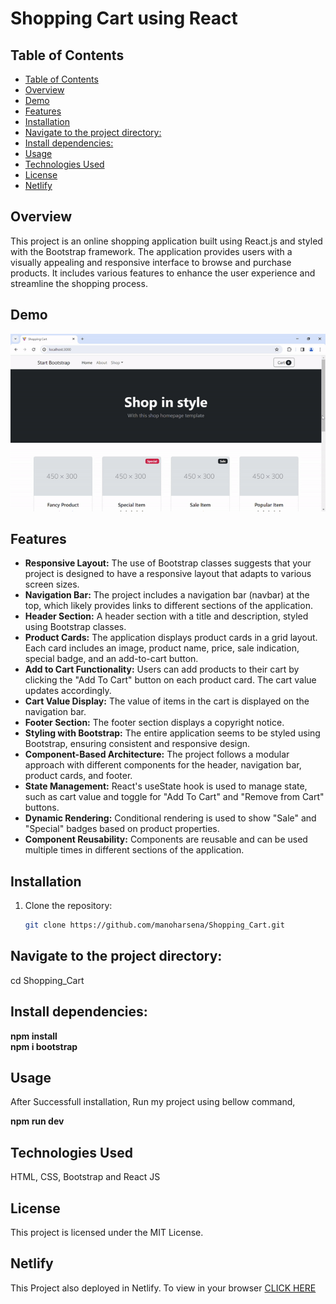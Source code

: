 <h1><b>Shopping Cart using React</b></h1>

## Table of Contents

- [Table of Contents](#table-of-contents)
- [Overview](#overview)
- [Demo](#demo)
- [Features](#features)
- [Installation](#installation)
- [Navigate to the project directory:](#navigate-to-the-project-directory)
- [Install dependencies:](#install-dependencies)
- [Usage](#usage)
- [Technologies Used](#technologies-used)
- [License](#license)
- [Netlify](#netlify)

## Overview

<p>
This project is an online shopping application built using React.js and styled with the Bootstrap framework. The application provides users with a visually appealing and responsive interface to browse and purchase products. It includes various features to enhance the user experience and streamline the shopping process.</p>

## Demo

<img src="./src/assets/Shopping_Cart_Demo.gif">

## Features

<ul>
<li><b>Responsive Layout:</b> The use of Bootstrap classes suggests that your project is designed to have a responsive layout that adapts to various screen sizes.</li>

<li><b>Navigation Bar:</b> The project includes a navigation bar (navbar) at the top, which likely provides links to different sections of the application.</li>

<li><b>Header Section:</b> A header section with a title and description, styled using Bootstrap classes.</li>

<li><b>Product Cards:</b> The application displays product cards in a grid layout. Each card includes an image, product name, price, sale indication, special badge, and an add-to-cart button.</li>

<li><b>Add to Cart Functionality:</b> Users can add products to their cart by clicking the "Add To Cart" button on each product card. The cart value updates accordingly.</li>

<li><b>Cart Value Display:</b> The value of items in the cart is displayed on the navigation bar.</li>

<li><b>Footer Section:</b> The footer section displays a copyright notice.</li>

<li><b>Styling with Bootstrap:</b> The entire application seems to be styled using Bootstrap, ensuring consistent and responsive design.</li>

<li><b>Component-Based Architecture:</b> The project follows a modular approach with different components for the header, navigation bar, product cards, and footer.</li>

<li><b>State Management:</b> React's useState hook is used to manage state, such as cart value and toggle for "Add To Cart" and "Remove from Cart" buttons.</li>

<li><b>Dynamic Rendering:</b> Conditional rendering is used to show "Sale" and "Special" badges based on product properties.</li>

<li><b>Component Reusability:</b> Components are reusable and can be used multiple times in different sections of the application.</li>
</ul>

## Installation

1. Clone the repository:
   ```sh
   git clone https://github.com/manoharsena/Shopping_Cart.git
   ```

## Navigate to the project directory:

cd Shopping_Cart

## Install dependencies:

<b>npm install</b> <br>
<b>npm i bootstrap</b>

## Usage

<p>After Successfull installation, Run my project using bellow command,
</p>

<b>npm run dev</b>

## Technologies Used
HTML,
CSS,
Bootstrap and
React JS


## License

This project is licensed under the MIT License.

## Netlify

This Project also deployed in Netlify. To view in your browser [CLICK HERE](https://shopping-cart-3411.netlify.app/)
